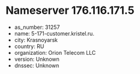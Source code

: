 # Nameserver 176.116.171.5

* as_number: 31257
* name: 5-171-customer.kristel.ru.
* city: Krasnoyarsk
* country: RU
* organization: Orion Telecom LLC
* version: Unknown
* dnssec: Unknown
